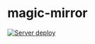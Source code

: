 # magic-mirror

[![Server deploy](https://github.com/miutaku/magic-mirror/actions/workflows/sv-build.yml/badge.svg)](https://github.com/miutaku/magic-mirror/actions/workflows/sv-build.yml)
